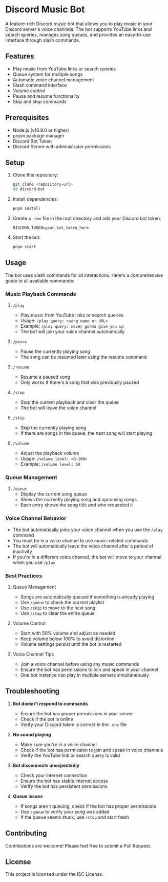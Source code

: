 # Discord Music Bot

A feature-rich Discord music bot that allows you to play music in your Discord server's voice channels. The bot supports YouTube links and search queries, manages song queues, and provides an easy-to-use interface through slash commands.

## Features

- Play music from YouTube links or search queries
- Queue system for multiple songs
- Automatic voice channel management
- Slash command interface
- Volume control
- Pause and resume functionality
- Skip and stop commands

## Prerequisites

- Node.js (v16.9.0 or higher)
- pnpm package manager
- Discord Bot Token
- Discord Server with administrator permissions

## Setup

1. Clone this repository:
   ```bash
   git clone <repository-url>
   cd discord-bot
   ```

2. Install dependencies:
   ```bash
   pnpm install
   ```

3. Create a `.env` file in the root directory and add your Discord bot token:
   ```env
   DISCORD_TOKEN=your_bot_token_here
   ```

4. Start the bot:
   ```bash
   pnpm start
   ```

## Usage

The bot uses slash commands for all interactions. Here's a comprehensive guide to all available commands:

### Music Playback Commands

1. `/play`
   - Play music from YouTube links or search queries
   - Usage: `/play query: <song name or URL>`
   - Example: `/play query: never gonna give you up`
   - The bot will join your voice channel automatically

2. `/pause`
   - Pause the currently playing song
   - The song can be resumed later using the resume command

3. `/resume`
   - Resume a paused song
   - Only works if there's a song that was previously paused

4. `/stop`
   - Stop the current playback and clear the queue
   - The bot will leave the voice channel

5. `/skip`
   - Skip the currently playing song
   - If there are songs in the queue, the next song will start playing

6. `/volume`
   - Adjust the playback volume
   - Usage: `/volume level: <0-100>`
   - Example: `/volume level: 50`

### Queue Management

1. `/queue`
   - Display the current song queue
   - Shows the currently playing song and upcoming songs
   - Each entry shows the song title and who requested it

### Voice Channel Behavior

- The bot automatically joins your voice channel when you use the `/play` command
- You must be in a voice channel to use music-related commands
- The bot will automatically leave the voice channel after a period of inactivity
- If you're in a different voice channel, the bot will move to your channel when you use `/play`

### Best Practices

1. Queue Management
   - Songs are automatically queued if something is already playing
   - Use `/queue` to check the current playlist
   - Use `/skip` to move to the next song
   - Use `/stop` to clear the entire queue

2. Volume Control
   - Start with 50% volume and adjust as needed
   - Keep volume below 100% to avoid distortion
   - Volume settings persist until the bot is restarted

3. Voice Channel Tips
   - Join a voice channel before using any music commands
   - Ensure the bot has permissions to join and speak in your channel
   - One bot instance can play in multiple servers simultaneously

## Troubleshooting

1. **Bot doesn't respond to commands**
   - Ensure the bot has proper permissions in your server
   - Check if the bot is online
   - Verify your Discord token is correct in the `.env` file

2. **No sound playing**
   - Make sure you're in a voice channel
   - Check if the bot has permission to join and speak in voice channels
   - Verify the YouTube link or search query is valid

3. **Bot disconnects unexpectedly**
   - Check your internet connection
   - Ensure the bot has stable internet access
   - Verify the bot has persistent permissions

4. **Queue issues**
   - If songs aren't queuing, check if the bot has proper permissions
   - Use `/queue` to verify your song was added
   - If the queue seems stuck, use `/stop` and start fresh

## Contributing

Contributions are welcome! Please feel free to submit a Pull Request.

## License

This project is licensed under the ISC License.